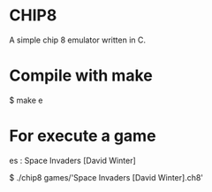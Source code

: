 # CHIP8
A simple chip 8 emulator written in C.

# Compile with make
$ make e

# For execute a game
es : Space Invaders [David Winter]

$ ./chip8 games/'Space Invaders [David Winter].ch8'
